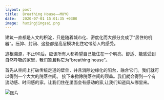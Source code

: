 ```yaml
---
layout: post
title:  Breathing House——MUYO
date:   2020-07-01 15:01:35 +0300
image:  huxingjingsai.png
---
```


建筑一直都是人文的积淀，只是随着城市化、密度化而大部分变成了“居住的机器”。压抑、封闭、这些都是高层模块化住宅带给人的感受。

追根溯源，不止90后，应该所有人都希望自己能住在一个明亮、舒适、能感受到自然呼吸的家里，我们暂且称它为“breathing house”。

首先从空间上打破传统走道的壁垒，并且消除边缘化的阳台，融合它们。我们就可以得到一个大大的院落空间。
接下来掀除院落空间的顶盖。我们就会得到一个有流动感、时间感的家。让我们住在里面会有感动的家,让我们知道风从哪里来。

![图片](/images/huxingjingsai/Z.jpg)